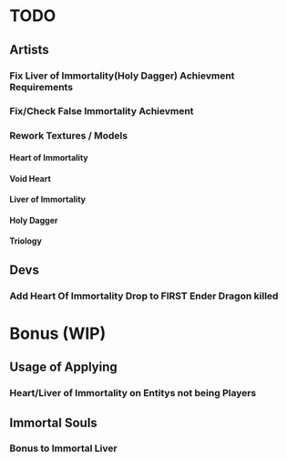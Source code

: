 # TODO
## Artists
### Fix Liver of Immortality(Holy Dagger) Achievment Requirements
### Fix/Check False Immortality Achievment
### Rework Textures / Models
#### Heart of Immortality
#### Void Heart
#### Liver of Immortality
#### Holy Dagger
#### Triology
## Devs
### Add Heart Of Immortality Drop to FIRST Ender Dragon killed
# Bonus (WIP)
## Usage of Applying
### Heart/Liver of Immortality on Entitys not being Players
## Immortal Souls
### Bonus to Immortal Liver
